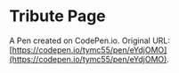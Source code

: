 # Tribute Page

A Pen created on CodePen.io. Original URL: [https://codepen.io/tymc55/pen/eYdjOMO](https://codepen.io/tymc55/pen/eYdjOMO).


